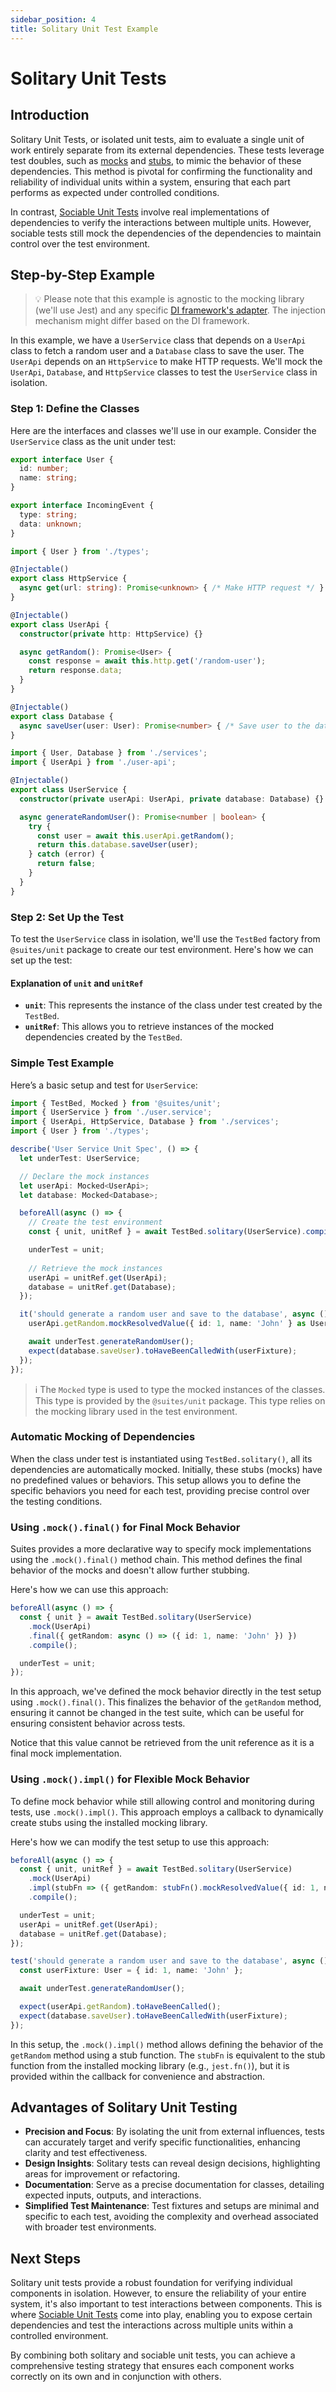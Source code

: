 ```yaml
---
sidebar_position: 4
title: Solitary Unit Test Example
---
```


# Solitary Unit Tests

## Introduction

Solitary Unit Tests, or isolated unit tests, aim to evaluate a single unit of work entirely separate from its external dependencies. These tests leverage test doubles, such as [mocks](/docs/glossary/mock) and [stubs](/docs/glossary/stub), to mimic the behavior of these dependencies. This method is pivotal for confirming the functionality and reliability of individual units within a system, ensuring that each part performs as expected under controlled conditions.

In contrast, [Sociable Unit Tests](/docs/sociable-unit-tests) involve real implementations of dependencies to verify the interactions between multiple units. However, sociable tests still mock the dependencies of the dependencies to maintain control over the test environment.

## Step-by-Step Example

> :bulb: Please note that this example is agnostic to the mocking library (we'll use Jest) and any specific [DI framework's adapter](docs/developer-guide/adapters). The injection mechanism might differ based on the DI framework.

In this example, we have a `UserService` class that depends on a `UserApi` class to fetch a random user and a `Database` class to save the user. The `UserApi` depends on an `HttpService` to make HTTP requests. We'll mock the `UserApi`, `Database`, and `HttpService` classes to test the `UserService` class in isolation.

### Step 1: Define the Classes

Here are the interfaces and classes we'll use in our example. Consider the `UserService` class as the unit under test:

```typescript title="types.ts"
export interface User {
  id: number;
  name: string;
}

export interface IncomingEvent {
  type: string;
  data: unknown;
}
```

```typescript title="services.ts"
import { User } from './types';

@Injectable()
export class HttpService {
  async get(url: string): Promise<unknown> { /* Make HTTP request */ }
}

@Injectable()
export class UserApi {
  constructor(private http: HttpService) {}

  async getRandom(): Promise<User> {
    const response = await this.http.get('/random-user');
    return response.data;
  }
}

@Injectable()
export class Database {
  async saveUser(user: User): Promise<number> { /* Save user to the database */ }
}
```

```typescript title="user.service.ts"
import { User, Database } from './services';
import { UserApi } from './user-api';

@Injectable()
export class UserService {
  constructor(private userApi: UserApi, private database: Database) {}

  async generateRandomUser(): Promise<number | boolean> {
    try {
      const user = await this.userApi.getRandom();
      return this.database.saveUser(user);
    } catch (error) {
      return false;
    }
  }
}
```

### Step 2: Set Up the Test

To test the `UserService` class in isolation, we'll use the `TestBed` factory from `@suites/unit` package to create our test environment. Here's how we can set up the test:

#### Explanation of `unit` and `unitRef`

- **`unit`**: This represents the instance of the class under test created by the `TestBed`.
- **`unitRef`**: This allows you to retrieve instances of the mocked dependencies created by the `TestBed`.

### Simple Test Example

Here’s a basic setup and test for `UserService`:

```typescript title="user.service.spec.ts" {1,9-10,14-15,19-20} showLineNumbers
import { TestBed, Mocked } from '@suites/unit';
import { UserService } from './user.service';
import { UserApi, HttpService, Database } from './services';
import { User } from './types';

describe('User Service Unit Spec', () => {
  let underTest: UserService;

  // Declare the mock instances
  let userApi: Mocked<UserApi>;
  let database: Mocked<Database>;

  beforeAll(async () => {
    // Create the test environment
    const { unit, unitRef } = await TestBed.solitary(UserService).compile();

    underTest = unit;
    
    // Retrieve the mock instances
    userApi = unitRef.get(UserApi);
    database = unitRef.get(Database);
  });

  it('should generate a random user and save to the database', async () => {
    userApi.getRandom.mockResolvedValue({ id: 1, name: 'John' } as User);

    await underTest.generateRandomUser();
    expect(database.saveUser).toHaveBeenCalledWith(userFixture);
  });
});
```

> :information_source: The `Mocked` type is used to type the mocked instances of the classes. This type is provided by the `@suites/unit` package. This type relies on the mocking library used in the test environment.

### Automatic Mocking of Dependencies

When the class under test is instantiated using `TestBed.solitary()`, all its dependencies are automatically mocked. Initially, these stubs (mocks) have no predefined values or behaviors. This setup allows you to define the specific behaviors you need for each test, providing precise control over the testing conditions.

### Using `.mock().final()` for Final Mock Behavior

Suites provides a more declarative way to specify mock implementations using the `.mock().final()` method chain. This method defines the final behavior of the mocks and doesn't allow further stubbing.

Here's how we can use this approach:

```typescript showLineNumbers
beforeAll(async () => {
  const { unit } = await TestBed.solitary(UserService)
    .mock(UserApi)
    .final({ getRandom: async () => ({ id: 1, name: 'John' }) })
    .compile();

  underTest = unit;
});
```

In this approach, we've defined the mock behavior directly in the test setup using `.mock().final()`. This finalizes the behavior of the `getRandom` method, ensuring it cannot be changed in the test suite, which can be useful for ensuring consistent behavior across tests.

Notice that this value cannot be retrieved from the unit reference as it is a final mock implementation.

### Using `.mock().impl()` for Flexible Mock Behavior

To define mock behavior while still allowing control and monitoring during tests, use `.mock().impl()`. This approach employs a callback to dynamically create stubs using the installed mocking library.

Here's how we can modify the test setup to use this approach:

```typescript showLineNumbers
beforeAll(async () => {
  const { unit, unitRef } = await TestBed.solitary(UserService)
    .mock(UserApi)
    .impl(stubFn => ({ getRandom: stubFn().mockResolvedValue({ id: 1, name: 'John' }) }))
    .compile();

  underTest = unit;
  userApi = unitRef.get(UserApi);
  database = unitRef.get(Database);
});

test('should generate a random user and save to the database', async () => {
  const userFixture: User = { id: 1, name: 'John' };

  await underTest.generateRandomUser();

  expect(userApi.getRandom).toHaveBeenCalled();
  expect(database.saveUser).toHaveBeenCalledWith(userFixture);
});
```

In this setup, the `.mock().impl()` method allows defining the behavior of the `getRandom` method using a stub function. The `stubFn` is equivalent to the stub function from the installed mocking library (e.g., `jest.fn()`), but it is provided within the callback for convenience and abstraction.

## Advantages of Solitary Unit Testing

- **Precision and Focus**: By isolating the unit from external influences, tests can accurately target and verify specific functionalities, enhancing clarity and test effectiveness.
- **Design Insights**: Solitary tests can reveal design decisions, highlighting areas for improvement or refactoring.
- **Documentation**: Serve as a precise documentation for classes, detailing expected inputs, outputs, and interactions.
- **Simplified Test Maintenance**: Test fixtures and setups are minimal and specific to each test, avoiding the complexity and overhead associated with broader test environments.

## Next Steps

Solitary unit tests provide a robust foundation for verifying individual components in isolation. However, to ensure the reliability of your entire system, it's also important to test interactions between components. This is where [Sociable Unit Tests](/docs/sociable-unit-tests) come into play, enabling you to expose certain dependencies and test the interactions across multiple units within a controlled environment.

By combining both solitary and sociable unit tests, you can achieve a comprehensive testing strategy that ensures each component works correctly on its own and in conjunction with others.
